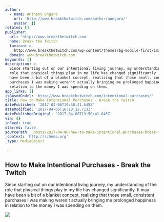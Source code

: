 ```yaml
---
author:
  - name: Anthony Ongaro
    url: 'http://www.breakthetwitch.com/author/aongaro/'
    avatar: {}
related: []
publisher:
  url: 'http://www.breakthetwitch.com'
  name: Break the Twitch
  favicon: >-
    http://www.breakthetwitch.com/wp-content/themes/bg-mobile-first/images/favicon.ico
  domain: www.breakthetwitch.com
keywords: []
description: >-
  Since starting out on our intentional living journey, my understanding of the
  role that physical things play in my life has changed significantly. It may
  have been a bit of a blanket concept, realizing that those small, consistent
  purchases I was making weren't actually bringing me prolonged happiness in
  relation to the money I was spending on them.
app_links: []
isBasedOnUrl: 'http://www.breakthetwitch.com/intentional-purchases/'
title: How to Make Intentional Purchases - Break the Twitch
datePublished: '2017-04-06T19:50:41.645Z'
dateModified: '2017-04-05T16:10:12.713Z'
datePublishedOriginal: '2017-04-06T19:50:41.645Z'
via: {}
inFeed: true
starred: false
sourcePath: _posts/2017-04-06-how-to-make-intentional-purchases-break-the-twitch.md
_context: 'http://schema.org'
_type: MediaObject

---
```

<article style=""><h1>How to Make Intentional Purchases - Break the Twitch</h1><p>Since starting out on our intentional living journey, my understanding of the role that physical things play in my life has changed significantly. It may have been a bit of a blanket concept, realizing that those small, consistent purchases I was making weren't actually bringing me prolonged happiness in relation to the money I was spending on them.</p><img src="http://www.breakthetwitch.com/wp-content/uploads/2016/06/bmxbike.jpg" /></article>